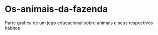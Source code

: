 # Os-animais-da-fazenda
Parte gráfica de um jogo educacional sobre animais e seus respectivos hábitos

